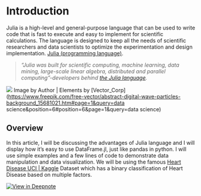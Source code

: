 # Introduction

Julia is a high-level and general-purpose language that can be used to write code that is fast to execute and easy to implement for scientific calculations. The language is designed to keep all the needs of scientific researchers and data scientists to optimize the experimentation and design implementation. [Julia (programming language)](https://en.wikipedia.org/wiki/Julia_(programming_language)).

> *“Julia was built for scientific computing, machine learning, data mining, large-scale linear algebra, distributed and parallel computing”-developers behind* [*the Julia language*](https://julialang.org/)*.*

![](https://editor.analyticsvidhya.com/uploads/34988Julia-Banner.jpg)
Image by Author | Elements by [Vector_Corp](https://www.freepik.com/free-vector/abstract-digital-wave-particles-background_15681021.htm#page=1&query=data science&position=6#position=6&page=1&query=data science)
## Overview

In this article, I will be discussing the advantages of Julia language and I will display how it’s easy to use DataFrame.jl, just like pandas in python. I will use simple examples and a few lines of code to demonstrate data manipulation and data visualization. We will be using the famous [Heart Disease UCI | Kaggle](https://www.kaggle.com/ronitf/heart-disease-uci) Dataset which has a binary classification of Heart Disease based on multiple factors.

[![View in Deepnote](https://deepnote.com/static/buttons/view-in-deepnote.svg)](https://deepnote.com/@abid/Julia-Dataframes-VcKJvz5LT6KEPsX4IKb7ug)